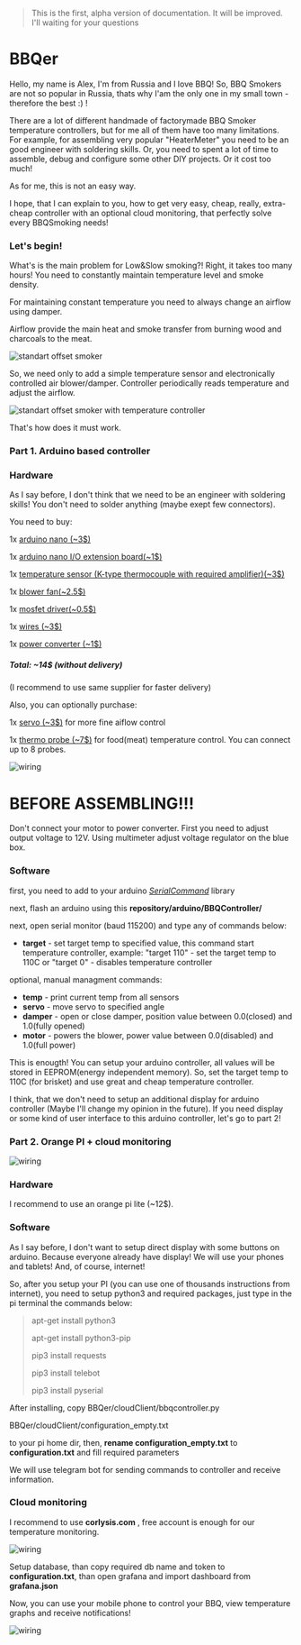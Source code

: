 
> This is the first, alpha version of documentation. It will be improved. I'll waiting for your questions

# BBQer
Hello, my name is Alex, I'm from Russia and I love BBQ!
So, BBQ Smokers are not so popular in Russia, thats why I'am the only one in my small town - therefore the best :) !

There are a lot of different handmade of factorymade BBQ Smoker temperature controllers, but for me all of them have too many limitations.
For example, for assembling very popular "HeaterMeter" you need to be an good engineer with soldering skills.
Or, you need to spent a lot of time to assemble, debug and configure some other DIY projects.
Or it cost too much!

As for me, this is not an easy way.

I hope, that I can explain to you, how to get very easy, cheap, really, extra-cheap controller with an optional cloud monitoring, that perfectly solve every BBQSmoking needs!

### Let's begin!


What's is the main problem for Low&Slow smoking?! Right, it takes too many hours! You need to constantly maintain temperature level and smoke density.

For maintaining constant temperature you need to always change an airflow using damper.

Airflow provide the main heat and smoke transfer from burning wood and charcoals to the meat.

![standart offset smoker](https://github.com/abuharsky/BBQer/raw/master/info/bbq_diagram1.png)

So, we need only to add a simple temperature sensor and electronically controlled air blower/damper.
Controller periodically reads temperature and adjust the airflow.

![standart offset smoker with temperature controller](https://github.com/abuharsky/BBQer/raw/master/info/bbq_diagram2.png)

That's how does it must work.

### Part 1. Arduino based controller

### Hardware

As I say before, I don't think that we need to be an engineer with soldering skills! You don't need to solder anything (maybe exept few connectors).

You need to buy:

1x [arduino nano (~3$)](https://aliexpress.com/store/product/Arduino-Nano-3-0-Arduino-Nano-CH340-usb/1602024_32841140539.html?spm=a2g0v.12010615.0.0.7c3c4263StAGe8)

1x [arduino nano I/O extension board(~1$)](https://aliexpress.com/item/1Pcs-I2C-NANO-I-O-Expansion-Sensor-Shield-Module-For-Arduino-UNO-R3-Nano-V3-0/32829846130.html)

1x [temperature sensor (K-type thermocouple with required amplifier)(~3$)](https://aliexpress.com/item/MAX6675-Module-K-Type-Thermocouple-Temperature-Sensor/32698965438.html)

1x [blower fan(~2.5$)](https://aliexpress.com/item/Brushless-DC-Blower-Cooling-Fan-Sleeve-Bearing-7525S-12V-0-18A-75x33mm-75mm/32731387269.html)

1x [mosfet driver(~0.5$)](https://aliexpress.com/item/TOP-MOSFET-Button-IRF520-MOSFET-Driver-Module-ARM-Raspberry-pi/32662485350.html)

1x [wires (~3$)](https://aliexpress.com/item/Dupont-Wire-Male-to-Male-Male-to-Female-Female-to-Female-Jumper-Cable-120x10cm/32729974130.html)

1x [power converter (~1$)](https://aliexpress.com/item/XL6009-DC-Adjustable-Step-up-boost-Power-Converter-Module-Replace-LM2577/32636472543.html)

##### Total: ~14$ (without delivery)
(I recommend to use same supplier for faster delivery)




Also, you can optionally purchase:

1x [servo (~3$)](https://aliexpress.com/item/MG90S-Micro-Servo-RC/32843925047.html?spm=a2g0s.9042311.0.0.jh7MDU) for more fine aiflow control

1x [thermo probe (~7$)](https://aliexpress.com/item/Thermopro-Thermometer-extra-probe/32778050836.html?spm=a2g0s.9042311.0.0.jh7MDU) for food(meat) temperature control. You can connect up to 8 probes.

![wiring](https://github.com/abuharsky/BBQer/raw/master/info/pic2.jpg)

# BEFORE ASSEMBLING!!!

Don't connect your motor to power converter.
First you need to adjust output voltage to 12V.
Using multimeter adjust voltage regulator on the blue box.


### Software

first, you need to add to your arduino *[SerialCommand](https://github.com/kroimon/Arduino-SerialCommand)* library

next, flash an arduino using this **repository/arduino/BBQController/**

next, open serial monitor (baud 115200) and type any of commands below:

* **target** <temp> - set target temp to specified value, this command start temperature controller, example: "target 110" - set the target temp to 110С or "target 0" - disables temperature controller

optional, manual managment commands:

* **temp** - print current temp from all sensors
* **servo** <angle> - move servo to specified angle
* **damper** <position> - open or close damper, position value between 0.0(closed) and 1.0(fully opened)
* **motor** <power> - powers the blower, power value between 0.0(disabled) and 1.0(full power)


This is enougth! You can setup your arduino controller, all values will be stored in EEPROM(energy independent memory). So, set the target temp to 110C (for brisket) and use great and cheap temperature controller.

I think, that we don't need to setup an additional display for arduino controller (Maybe I'll change my opinion in the future).
If you need display or some kind of user interface to this arduino controller, let's go to part 2!

### Part 2. Orange PI + cloud monitoring

![wiring](https://github.com/abuharsky/BBQer/raw/master/info/bbq_diagram3.jpg)


### Hardware

I recommend to use an orange pi lite (~12$).

### Software

As I say before, I don't want to setup direct display with some buttons on arduino. Because everyone already have display!
We will use your phones and tablets! And, of course, internet!

So, after you setup your PI (you can use one of thousands instructions from internet), you need to setup python3 and required packages, just type in the pi terminal the commands below:

> apt-get install python3
> 
> apt-get install python3-pip
> 
> pip3 install requests
> 
> pip3 install telebot
> 
> pip3 install pyserial

After installing, copy 
BBQer/cloudClient/bbqcontroller.py

BBQer/cloudClient/configuration_empty.txt

to your pi home dir, then, **rename configuration_empty.txt** to **configuration.txt** and fill required parameters

We will use telegram bot for sending commands to controller and receive information.

### Cloud monitoring

I recommend to use **corlysis.com** , free account is enough for our temperature monitoring.

![wiring](https://github.com/abuharsky/BBQer/raw/master/info/temperature_graph.png)

Setup database, than copy required db name and token to **configuration.txt**, than open grafana and import dashboard from **grafana.json**

Now, you can use your mobile phone to control your BBQ, view temperature graphs and receive notifications!

![wiring](https://github.com/abuharsky/BBQer/raw/master/info/pic1.jpg)
